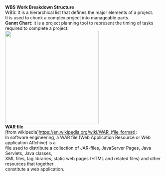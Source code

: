 **WBS Work Breakdown Structure**  
WBS: It is a hierarchical list that defines the major elements of a project.  
It is used to chunk a complex project into manageable parts.  
**Gannt Chart**: It is a project planning tool to represent the timing of tasks   
required to complete a project.  
<img src="http://www.me.umn.edu/courses/me4054/assignments/exampleGantt.jpg" width="300">  
**WAR file**  
[from wikipedia]<https://en.wikipedia.org/wiki/WAR_(file_format)>:  
In software engineering, a WAR file (Web Application Resource or Web application ARchive) is a   
file used to distribute a collection of JAR-files, JavaServer Pages, Java Servlets, Java classes,  
XML files, tag libraries, static web pages (HTML and related files) and other resources that together   
constitute a web application.  


